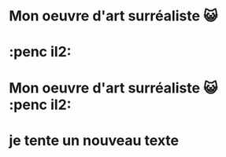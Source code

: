 
# Mon oeuvre d'art surréaliste :smiley_cat:
 :penc il2:
=======
# Mon oeuvre d'art surréaliste :smiley_cat: :penc il2:
# je tente un nouveau texte
 

